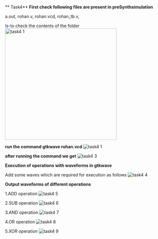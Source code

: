 ** Task4**
**First check following files are present in preSynthsimulation**

a.out,
rohan.v,
rohan.vcd,
rohan_tb.v,

ls-to check the contents of the folder
<img width="368" alt="task4 1" src="https://github.com/Rohansom2003/Rohan/assets/160768851/98d5b805-596a-4431-8fd4-94564ce36653">

**run the command gtkwave rohan.vcd**
![task4 1](https://github.com/Rohansom2003/Rohan/assets/160768851/0f715020-ad6a-464f-b840-ad0888beb7a2)

 **after running the command we get**
 ![task4 3](https://github.com/Rohansom2003/Rohan/assets/160768851/2f4fe2a2-8c2a-4e29-b842-4da0f1ba958c)

 **Execution of operations with waveforms in gtkwave**

 Add some waves which are required for execution as follows
 ![task4 4](https://github.com/Rohansom2003/Rohan/assets/160768851/629aa16e-9c0c-43f3-b529-611825d84a78)

 **Output waveforms of different operations**

 1.ADD operation
![task4 5](https://github.com/Rohansom2003/Rohan/assets/160768851/f6796409-8056-4a0c-a2f9-cada03f3d77e)


 2.SUB operation
![task4 6](https://github.com/Rohansom2003/Rohan/assets/160768851/544f9eaf-8b29-4f78-a1ac-b3e21c447236)


 3.AND operation
![task4 7](https://github.com/Rohansom2003/Rohan/assets/160768851/e4469628-8998-4296-b20c-8ffb056bbc5e)


 4.OR operation
![task4 8](https://github.com/Rohansom2003/Rohan/assets/160768851/ec3888d0-e739-4865-88b7-337293463dd8)


 5.XOR operation
 ![task4 9](https://github.com/Rohansom2003/Rohan/assets/160768851/c38dfa5b-ff89-46e4-8cbb-c149088a6cb8)



 

